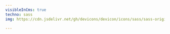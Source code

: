 ```yaml
---
visibleInCms: true
techno: sass
img: https://cdn.jsdelivr.net/gh/devicons/devicon/icons/sass/sass-original.svg

---
```

